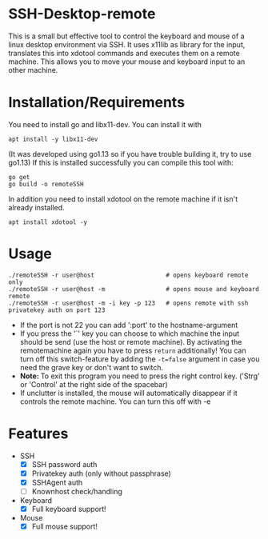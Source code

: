 # SSH-Desktop-remote
This is a small but effective tool to control the keyboard and mouse of a linux desktop environment via SSH.
It uses x11lib as library for the input, translates this into xdotool commands and executes them on a remote machine. This allows you to move your mouse and keyboard input to an other machine.

# Installation/Requirements
You need to install go and libx11-dev.
You can install it with
```
apt install -y libx11-dev
```

(It was developed using go1.13 so if you have trouble building it, try to use go1.13)
If this is installed successfully you can compile this tool with:
```
go get
go build -o remoteSSH
```

In addition you need to install xdotool on the remote machine if it isn't already installed. 
```
apt install xdotool -y
```

# Usage
```
./remoteSSH -r user@host                    # opens keyboard remote only
./remoteSSH -r user@host -m                 # opens mouse and keyboard remote
./remoteSSH -r user@host -m -i key -p 123   # opens remote with ssh privatekey auth on port 123
```
- If the port is not 22 you can add ':port' to the hostname-argument <br>
- If you press the '\`' key you can choose to which machine the input should be send (use the host or remote machine). By activating the remotemachine again you have to press <code>return</code> additionally! You can turn off this switch-feature by adding the <code>-t=false</code> argument in case you need the grave key or don't want to switch.
- <b>Note: </b>To exit this program you need to press the right control key. ('Strg' or 'Control' at the right side of the spacebar)  
- If unclutter is installed, the mouse will automatically disappear if it controls the remote machine. You can turn this off with -e

# Features
- SSH
  - [x] SSH password auth
  - [X] Privatekey auth (only without passphrase)
  - [x] SSHAgent auth
  - [ ] Knownhost check/handling
- Keyboard
  - [x] Full keyboard support!
- Mouse
  - [x] Full mouse support!
